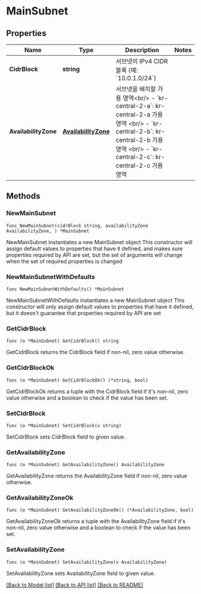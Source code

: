 # MainSubnet

## Properties

Name | Type | Description | Notes
------------ | ------------- | ------------- | -------------
**CidrBlock** | **string** | 서브넷의 IPv4 CIDR 블록 (예: &#x60;10.0.1.0/24&#x60;) | 
**AvailabilityZone** | [**AvailabilityZone**](AvailabilityZone.md) | 서브넷을 배치할 가용 영역&lt;br/&gt; - &#x60;kr-central-2-a&#x60;: kr-central-2-a 가용 영역 &lt;br/&gt; - &#x60;kr-central-2-b&#x60;: kr-central-2-b 가용 영역 &lt;br/&gt; - &#x60;kr-central-2-c&#x60;: kr-central-2-c 가용 영역 | 

## Methods

### NewMainSubnet

`func NewMainSubnet(cidrBlock string, availabilityZone AvailabilityZone, ) *MainSubnet`

NewMainSubnet instantiates a new MainSubnet object
This constructor will assign default values to properties that have it defined,
and makes sure properties required by API are set, but the set of arguments
will change when the set of required properties is changed

### NewMainSubnetWithDefaults

`func NewMainSubnetWithDefaults() *MainSubnet`

NewMainSubnetWithDefaults instantiates a new MainSubnet object
This constructor will only assign default values to properties that have it defined,
but it doesn't guarantee that properties required by API are set

### GetCidrBlock

`func (o *MainSubnet) GetCidrBlock() string`

GetCidrBlock returns the CidrBlock field if non-nil, zero value otherwise.

### GetCidrBlockOk

`func (o *MainSubnet) GetCidrBlockOk() (*string, bool)`

GetCidrBlockOk returns a tuple with the CidrBlock field if it's non-nil, zero value otherwise
and a boolean to check if the value has been set.

### SetCidrBlock

`func (o *MainSubnet) SetCidrBlock(v string)`

SetCidrBlock sets CidrBlock field to given value.


### GetAvailabilityZone

`func (o *MainSubnet) GetAvailabilityZone() AvailabilityZone`

GetAvailabilityZone returns the AvailabilityZone field if non-nil, zero value otherwise.

### GetAvailabilityZoneOk

`func (o *MainSubnet) GetAvailabilityZoneOk() (*AvailabilityZone, bool)`

GetAvailabilityZoneOk returns a tuple with the AvailabilityZone field if it's non-nil, zero value otherwise
and a boolean to check if the value has been set.

### SetAvailabilityZone

`func (o *MainSubnet) SetAvailabilityZone(v AvailabilityZone)`

SetAvailabilityZone sets AvailabilityZone field to given value.



[[Back to Model list]](../README.md#documentation-for-models) [[Back to API list]](../README.md#documentation-for-api-endpoints) [[Back to README]](../README.md)


